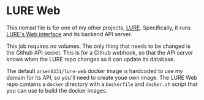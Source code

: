 # LURE Web

This nomad file is for one of my other projects, [LURE](https://gitea.arsenm.dev/Arsen6331/lure). Specifically, it runs [LURE's Web interface](https://lure.arsenm.dev) and its backend API server.

This job requires no volumes. The only thing that needs to be changed is the Github API secret. This is for a Github webhook, so that the API server knows when the LURE repo changes so it can update its database.

The default `arsen6331/lure-web` docker image is hardcoded to use my domain for its API, so you'll need to create youe own image. The LURE Web repo contains a `docker` directory with a `Dockerfile` and `docker.sh` script that you can use to build the docker images.